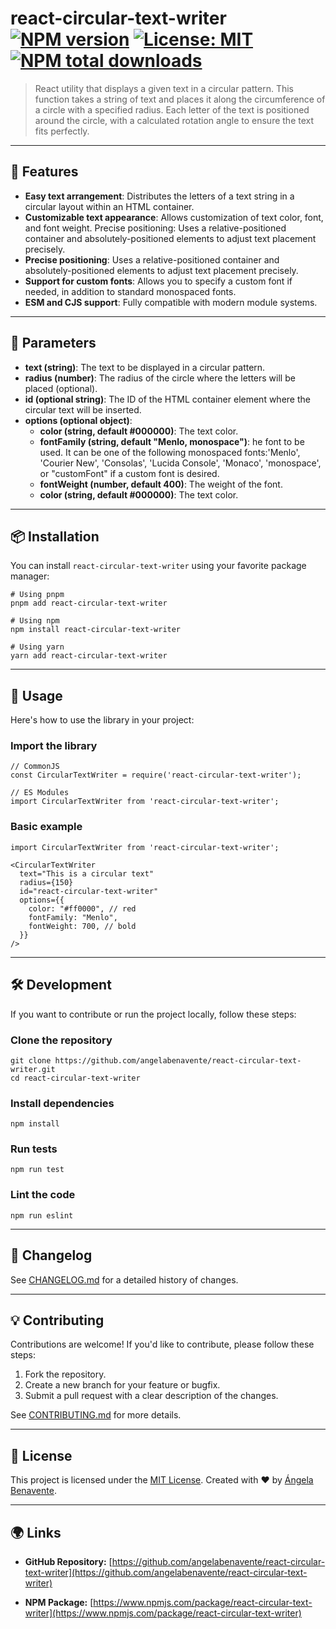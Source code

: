 # react-circular-text-writer [![NPM version](https://img.shields.io/npm/v/react-circular-text-writer.svg?style=flat)](https://www.npmjs.com/package/react-circular-text-writer) [![License: MIT](https://img.shields.io/badge/License-MIT-blue.svg)](<[LICENSE](https://github.com/angelabenavente/react-circular-text-writer/LICENSE)>) [![NPM total downloads](https://img.shields.io/npm/dt/react-circular-text-writer.svg?style=flat)](https://www.npmjs.com/package/react-circular-text-writer)

<!-- [![NPM monthly downloads](https://img.shields.io/npm/dm/react-circular-text-writer.svg?style=flat)](https://www.npmjs.com/package/react-circular-text-writer)-->

> React utility that displays a given text in a circular pattern. This function takes a string of text and places it along the circumference of a circle with a specified radius. Each letter of the text is positioned around the circle, with a calculated rotation angle to ensure the text fits perfectly.

<!-- `react-circular-text-writer` is a tiny library that works in all Javascript environments. -->

---

## 🚀 Features

- **Easy text arrangement**: Distributes the letters of a text string in a circular layout within an HTML container.
- **Customizable text appearance**: Allows customization of text color, font, and font weight.
  Precise positioning: Uses a relative-positioned container and absolutely-positioned elements to adjust text placement precisely.
- **Precise positioning**: Uses a relative-positioned container and absolutely-positioned elements to adjust text placement precisely.
- **Support for custom fonts**: Allows you to specify a custom font if needed, in addition to standard monospaced fonts.
- **ESM and CJS support**: Fully compatible with modern module systems.

---

## 🚀 Parameters

- **text (string)**: The text to be displayed in a circular pattern.
- **radius (number)**: The radius of the circle where the letters will be placed (optional).
- **id (optional string)**: The ID of the HTML container element where the circular text will be inserted.
- **options (optional object)**:
  - **color (string, default #000000)**: The text color.
  - **fontFamily (string, default "Menlo, monospace")**: he font to be used. It can be one of the following monospaced fonts:'Menlo', 'Courier New', 'Consolas', 'Lucida Console', 'Monaco', 'monospace', or "customFont" if a custom font is desired.
  - **fontWeight (number, default 400)**: The weight of the font.
  - **color (string, default #000000)**: The text color.

---

## 📦 Installation

You can install `react-circular-text-writer` using your favorite package manager:

```
# Using pnpm
pnpm add react-circular-text-writer

# Using npm
npm install react-circular-text-writer

# Using yarn
yarn add react-circular-text-writer
```

---

## 🌟 Usage

Here's how to use the library in your project:

### Import the library

```
// CommonJS
const CircularTextWriter = require('react-circular-text-writer');

// ES Modules
import CircularTextWriter from 'react-circular-text-writer';
```

### Basic example

```
import CircularTextWriter from 'react-circular-text-writer';

<CircularTextWriter
  text="This is a circular text"
  radius={150}
  id="react-circular-text-writer"
  options={{
    color: "#ff0000", // red
    fontFamily: "Menlo",
    fontWeight: 700, // bold
  }}
/>
```

---

## 🛠️ Development

If you want to contribute or run the project locally, follow these steps:

### Clone the repository

```
git clone https://github.com/angelabenavente/react-circular-text-writer.git
cd react-circular-text-writer
```

### Install dependencies

```
npm install
```

### Run tests

```
npm run test
```

### Lint the code

```
npm run eslint
```

---

## 🔄 Changelog

See [CHANGELOG.md](https://github.com/angelabenavente/react-circular-text-writer/blob/main/CHANGELOG.md) for a detailed history of changes.

---

## 💡 Contributing

Contributions are welcome! If you'd like to contribute, please follow these steps:

1.  Fork the repository.
2.  Create a new branch for your feature or bugfix.
3.  Submit a pull request with a clear description of the changes.

See [CONTRIBUTING.md](https://github.com/angelabenavente/react-circular-text-writer/blob/main/CONTRIBUTING.md) for more details.

---

## 📜 License

This project is licensed under the [MIT License](https://github.com/angelabenavente/react-circular-text-writer/blob/main/LICENSE). Created with ❤️ by [Ángela Benavente](https://github.com/angelabenavente).

---

## 🌍 Links

- **GitHub Repository:** [https://github.com/angelabenavente/react-circular-text-writer](https://github.com/angelabenavente/react-circular-text-writer)

- **NPM Package:** [https://www.npmjs.com/package/react-circular-text-writer](https://www.npmjs.com/package/react-circular-text-writer)

